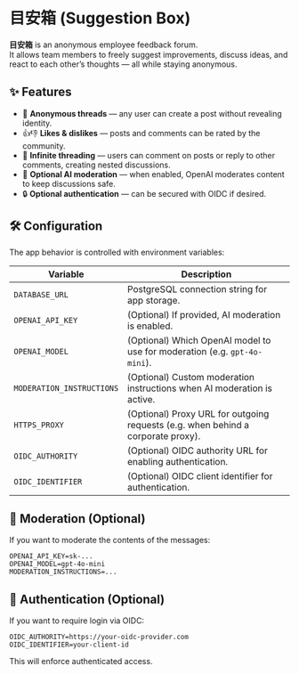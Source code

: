 # 目安箱 (Suggestion Box)

**目安箱** is an anonymous employee feedback forum.  
It allows team members to freely suggest improvements, discuss ideas, and react to each other’s thoughts — all while staying anonymous.

## ✨ Features

- 📝 **Anonymous threads** — any user can create a post without revealing identity.
- 👍👎 **Likes & dislikes** — posts and comments can be rated by the community.
- 💬 **Infinite threading** — users can comment on posts or reply to other comments, creating nested discussions.
- 🤖 **Optional AI moderation** — when enabled, OpenAI moderates content to keep discussions safe.
- 🔒 **Optional authentication** — can be secured with OIDC if desired.

## 🛠️ Configuration

The app behavior is controlled with environment variables:

| Variable                  | Description                                                                      |
| ------------------------- | -------------------------------------------------------------------------------- |
| `DATABASE_URL`            | PostgreSQL connection string for app storage.                                    |
| `OPENAI_API_KEY`          | (Optional) If provided, AI moderation is enabled.                                |
| `OPENAI_MODEL`            | (Optional) Which OpenAI model to use for moderation (e.g. `gpt-4o-mini`).        |
| `MODERATION_INSTRUCTIONS` | (Optional) Custom moderation instructions when AI moderation is active.          |
| `HTTPS_PROXY`             | (Optional) Proxy URL for outgoing requests (e.g. when behind a corporate proxy). |
| `OIDC_AUTHORITY`          | (Optional) OIDC authority URL for enabling authentication.                       |
| `OIDC_IDENTIFIER`         | (Optional) OIDC client identifier for authentication.                            |

## 🧩 Moderation (Optional)

If you want to moderate the contents of the messages:

```env
OPENAI_API_KEY=sk-...
OPENAI_MODEL=gpt-4o-mini
MODERATION_INSTRUCTIONS=...
```

## 🔐 Authentication (Optional)

If you want to require login via OIDC:

```env
OIDC_AUTHORITY=https://your-oidc-provider.com
OIDC_IDENTIFIER=your-client-id
```

This will enforce authenticated access.
